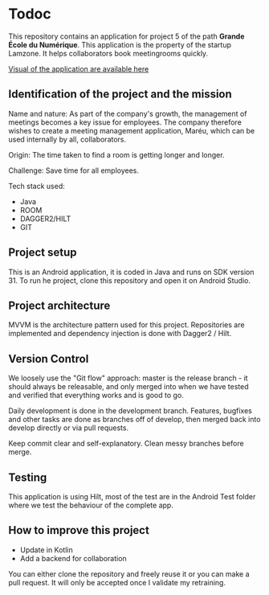 # Todoc

This repository contains an application for project 5 of the path **Grande École du Numérique**. 
This application is the property of the startup Lamzone. It helps collaborators book meetingrooms quickly. 

[Visual of the application are available here](https://drive.google.com/drive/folders/19gkOm85KPoIhn1XBeZA01RXF0T2S12GA?usp=sharing)

## Identification of the project and the mission

Name and nature: 
As part of the company's growth, the management of meetings becomes a key issue for employees. The company therefore wishes to create a meeting management application, Maréu, which can be used internally by all, collaborators.

Origin: 
The time taken to find a room is getting longer and longer.

Challenge: 
Save time for all employees.

Tech stack used:
* Java
* ROOM
* DAGGER2/HILT
* GIT

## Project setup

This is an Android application, it is coded in Java and runs on SDK version 31. To run he project, clone this repository and open it on Android Studio. 

## Project architecture

MVVM is the architecture pattern used for this project. Repositories are implemented and dependency injection is done with Dagger2 / Hilt.

## Version Control

We loosely use the "Git flow" approach: master is the release branch - it should always be releasable, and only merged into when we have tested and verified that everything works and is good to go. 

Daily development is done in the development branch. Features, bugfixes and other tasks are done as branches off of develop, then merged back into develop directly or via pull requests.

Keep commit clear and self-explanatory. Clean messy branches before merge. 

## Testing

This application is using Hilt, most of the test are in the Android Test folder where we test the behaviour of the complete app. 

## How to improve this project

* Update in Kotlin
* Add a backend for collaboration

You can either clone the repository and freely reuse it or you can make a pull request. It will only be accepted once I validate my retraining. 
